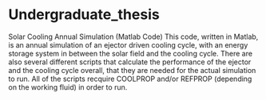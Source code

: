 # Undergraduate_thesis
Solar Cooling Annual Simulation (Matlab Code)
This code, written in Matlab, is an annual simulation of an ejector driven cooling cycle, with an energy storage
system in between the solar field and the cooling cycle. There are also several different scripts that calculate the 
performance of the ejector and the cooling cycle overall, that they are needed for the actual simulation to run.
All of the scripts recquire COOLPROP and/or REFPROP (depending on the working fluid) in order to run.
